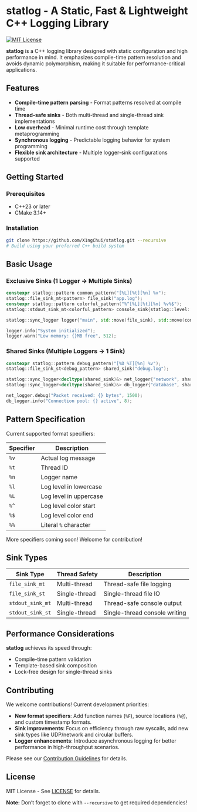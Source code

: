 # statlog - A Static, Fast & Lightweight C++ Logging Library

[![MIT License](https://img.shields.io/badge/license-MIT-blue.svg)](LICENSE)

**statlog** is a C++ logging library designed with static configuration and high performance in mind. It emphasizes compile-time pattern resolution and avoids dynamic polymorphism, making it suitable for performance-critical applications.

## Features

- **Compile-time pattern parsing** - Format patterns resolved at compile time
- **Thread-safe sinks** - Both multi-thread and single-thread sink implementations
- **Low overhead** - Minimal runtime cost through template metaprogramming
- **Synchronous logging** - Predictable logging behavior for system programming
- **Flexible sink architecture** - Multiple logger-sink configurations supported

## Getting Started

### Prerequisites
- C++23 or later
- CMake 3.14+

### Installation

```bash
git clone https://github.com/X1ngChui/statlog.git --recursive 
# Build using your preferred C++ build system
```

## Basic Usage

### Exclusive Sinks (1 Logger → Multiple Sinks)

```cpp
constexpr statlog::pattern common_pattern("[%L][%t][%n] %v");
statlog::file_sink_mt<pattern> file_sink("app.log");
constexpr statlog::pattern colorful_pattern("%^[%L][%t][%n] %v%$");
statlog::stdout_sink_mt<colorful_pattern> console_sink{statlog::level::info};

statlog::sync_logger logger{"main", std::move(file_sink), std::move(console_sink)};

logger.info("System initialized");
logger.warn("Low memory: {}MB free", 512);
```

### Shared Sinks (Multiple Loggers → 1 Sink)

```cpp
constexpr statlog::pattern debug_pattern("[%D %T][%n] %v");
statlog::file_sink_st<debug_pattern> shared_sink("debug.log");

statlog::sync_logger<decltype(shared_sink)&> net_logger{"network", shared_sink};
statlog::sync_logger<decltype(shared_sink)&> db_logger{"database", shared_sink};

net_logger.debug("Packet received: {} bytes", 1500);
db_logger.info("Connection pool: {} active", 8);
```

## Pattern Specification

Current supported format specifiers:

| Specifier | Description             |
|-----------|-------------------------|
| `%v`      | Actual log message      |
| `%t`      | Thread ID               |
| `%n`      | Logger name             |
| `%l`      | Log level in lowercase  |
| `%L`      | Log level in uppercase  |
| `%^`      | Log level color start   |
| `%$`      | Log level color end     |
| `%%`      | Literal `%` character   |`


More specifiers coming soon! Welcome for contribution!

## Sink Types

| Sink Type      | Thread Safety | Description                     |
|----------------|----------------|---------------------------------|
| `file_sink_mt` | Multi-thread    | Thread-safe file logging       |
| `file_sink_st` | Single-thread   | Single-thread file IO          |
| `stdout_sink_mt`| Multi-thread   | Thread-safe console output     |
| `stdout_sink_st`| Single-thread  | Single-thread console writing  |

## Performance Considerations

**statlog** achieves its speed through:

- Compile-time pattern validation
- Template-based sink composition
- Lock-free design for single-thread sinks

## Contributing

We welcome contributions! Current development priorities:

- **New format specifiers**: Add function names (`%F`), source locations (`%@`), and custom timestamp formats.
- **Sink improvements**: Focus on efficiency through raw syscalls, add new sink types like UDP/network and circular buffers.
- **Logger enhancements**: Introduce asynchronous logging for better performance in high-throughput scenarios.

Please see our [Contribution Guidelines](CONTRIBUTING.md) for details.

## License

MIT License - See [LICENSE](LICENSE) for details.

**Note:** Don’t forget to clone with `--recursive` to get required dependencies!




